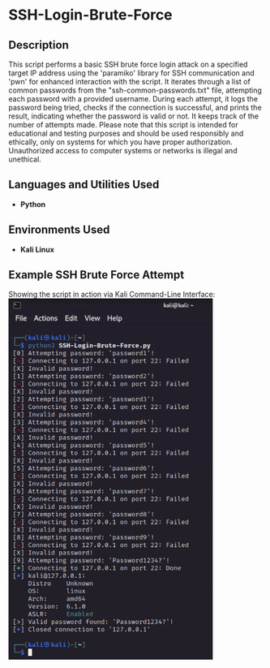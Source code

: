 # SSH-Login-Brute-Force

<h2>Description</h2>
This script performs a basic SSH brute force login attack on a specified target IP address using the 'paramiko' library for SSH communication and 'pwn' for enhanced interaction with the script. It iterates through a list of common passwords from the "ssh-common-passwords.txt" file, attempting each password with a provided username. During each attempt, it logs the password being tried, checks if the connection is successful, and prints the result, indicating whether the password is valid or not. It keeps track of the number of attempts made. Please note that this script is intended for educational and testing purposes and should be used responsibly and ethically, only on systems for which you have proper authorization. Unauthorized access to computer systems or networks is illegal and unethical.
<br />


<h2>Languages and Utilities Used</h2>

- <b>Python</b> 

<h2>Environments Used </h2>

- <b>Kali Linux</b>

<h2>Example SSH Brute Force Attempt</h2>

<p align="left">
Showing the script in action via Kali Command-Line Interface: <br/>
<img src="https://github.com/JohnBatshon/SSH-Login-Brute-Force/blob/main/SSH-Login-Brute-Force-Example.png" height="80%" width="80%" alt="Disk Sanitization Steps"/>
<br />
